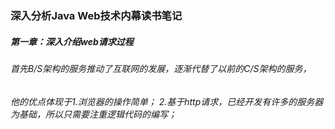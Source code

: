 ### 深入分析Java Web技术内幕读书笔记

##### 第一章：深入介绍web请求过程

###### 首先B/S架构的服务推动了互联网的发展，逐渐代替了以前的C/S架构的服务，
###### 他的优点体现于1.浏览器的操作简单；  2.基于http请求，已经开发有许多的服务器为基础，所以只需要注重逻辑代码的编写；
